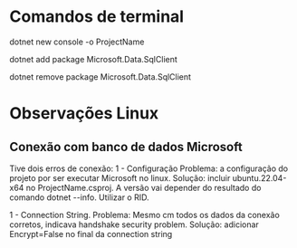 # Comandos de terminal 
dotnet new console -o ProjectName

dotnet add package Microsoft.Data.SqlClient

dotnet remove package Microsoft.Data.SqlClient


# Observações Linux

## Conexão com banco de dados Microsoft
Tive dois erros de conexão:
1 - Configuração
Problema: a configuração do projeto por ser executar Microsoft no linux.
Solução: incluir     <RuntimeIdentifier>ubuntu.22.04-x64</RuntimeIdentifier> no ProjectName.csproj.
A versão vai depender do resultado do comando dotnet --info. Utilizar o RID.

1 - Connection String.
Problema: Mesmo cm todos os dados da conexão corretos, indicava handshake security problem.
Solução: adicionar Encrypt=False no final da connection string











